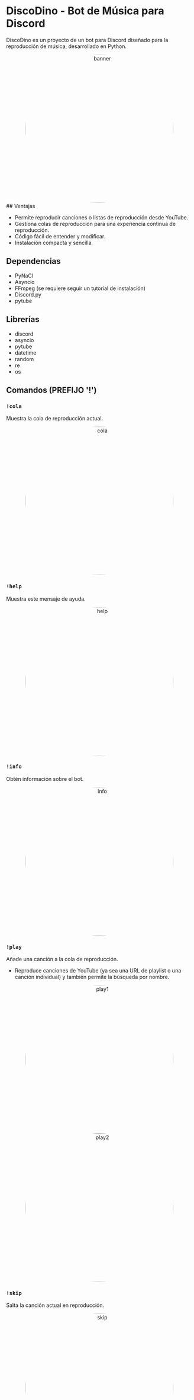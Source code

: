 # DiscoDino - Bot de Música para Discord

DiscoDino es un proyecto de un bot para Discord diseñado para la reproducción de música, desarrollado en Python.

<div align="center">
  <a href="https://github.com/Eduu64/Discord-music-bot">
    <img src="https://raw.githubusercontent.com/Eduu64/Discord-music-bot/assets/64559740/87b90a3b-f284-40c7-8649-f7f8d50b1a84" alt="banner" height="auto" width="400" style="border-radius: 50%;" />
  </a>
</div>
## Ventajas

- Permite reproducir canciones o listas de reproducción desde YouTube.
- Gestiona colas de reproducción para una experiencia continua de reproducción.
- Código fácil de entender y modificar.
- Instalación compacta y sencilla.

## Dependencias

- PyNaCl
- Asyncio
- FFmpeg (se requiere seguir un tutorial de instalación)
- Discord.py
- pytube

## Librerías

- discord
- asyncio
- pytube 
- datetime
- random
- re
- os

## Comandos (PREFIJO '!')

### `!cola`

Muestra la cola de reproducción actual.

<div align="center">
  <a href="https://github.com/Eduu64/Discord-music-bot/assets/64559740/b8fea4da-3794-4911-acee-d5a31608e005">
    <img src="https://github.com/Eduu64/Discord-music-bot/assets/64559740/b8fea4da-3794-4911-acee-d5a31608e005" alt="cola" height="auto" width="400" style="border-radius: 50%" />
  </a>
</div>

### `!help`

Muestra este mensaje de ayuda.

<div align="center">
  <a href="https://github.com/Eduu64/Discord-music-bot/assets/64559740/ec6d470e-b91b-46be-a3df-38a93e05ac70">
    <img src="https://github.com/Eduu64/Discord-music-bot/assets/64559740/ec6d470e-b91b-46be-a3df-38a93e05ac70" alt="help" height="auto" width="400" style="border-radius: 50%" />
  </a>
</div>

### `!info`

Obtén información sobre el bot.

<div align="center">
  <a href="https://github.com/Eduu64/Discord-music-bot/assets/64559740/d8b31260-022d-47d6-b7b9-f95776282da1">
    <img src="https://github.com/Eduu64/Discord-music-bot/assets/64559740/d8b31260-022d-47d6-b7b9-f95776282da1" alt="info" height="auto" width="400" style="border-radius: 50%" />
  </a>
</div>

### `!play`

Añade una canción a la cola de reproducción.

- Reproduce canciones de YouTube (ya sea una URL de playlist o una canción individual) y también permite la búsqueda por nombre.

<div align="center">
  <a href="https://github.com/Eduu64/Discord-music-bot/assets/64559740/4dd58840-6d45-42a9-9765-0c9a006d9b8d">
    <img src="https://github.com/Eduu64/Discord-music-bot/assets/64559740/4dd58840-6d45-42a9-9765-0c9a006d9b8d" alt="play1" height="auto" width="400" style="border-radius: 50%" />
  </a>
</div>

<div align="center">
  <a href="https://github.com/Eduu64/Discord-music-bot/assets/64559740/f4c7c4a2-4541-424e-80ee-6fae8d686824">
    <img src="https://github.com/Eduu64/Discord-music-bot/assets/64559740/f4c7c4a2-4541-424e-80ee-6fae8d686824" alt="play2" height="auto" width="400" style="border-radius: 50%" />
  </a>
</div>

### `!skip`

Salta la canción actual en reproducción.

<div align="center">
  <a href="https://github.com/Eduu64/Discord-music-bot/assets/64559740/80abb290-cfd9-4e9b-87f9-0da29c1d17d7">
    <img src="https://github.com/Eduu64/Discord-music-bot/assets/64559740/80abb290-cfd9-4e9b-87f9-0da29c1d17d7" alt="skip" height="auto" width="400" style="border-radius: 50%" />
  </a>
</div>

### `!join`

Indica al bot unirse al canal de voz.

### `!leave`

Indica al bot abandonar el canal de voz.
